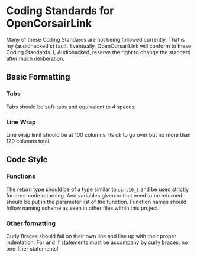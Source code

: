 # Coding Standards for OpenCorsairLink
Many of these Coding Standards are not being followed currently. That is my (audiohacked's) fault. Eventually, OpenCorsairLink will conform to these Coding Standards. I, Audiohacked, reserve the right to change the standard after much deliberation.
## Basic Formatting
### Tabs
Tabs should be soft-tabs and equivalent to 4 spaces.

### Line Wrap
Line wrap limit should be at 100 columns, its ok to go over but no more than 120 columns total.

## Code Style
### Functions
The return type should be of a type similar to `uint16_t` and be used strictly for error code returning. And variables given or that need to be returned should be put in the parameter list of the function. Function names should follow naming scheme as seen in other files within this project.

### Other formatting
Curly Braces should fall on their own line and line up with their proper indentation. For and If statements must be accompany by curly braces; no one-liner statements!
